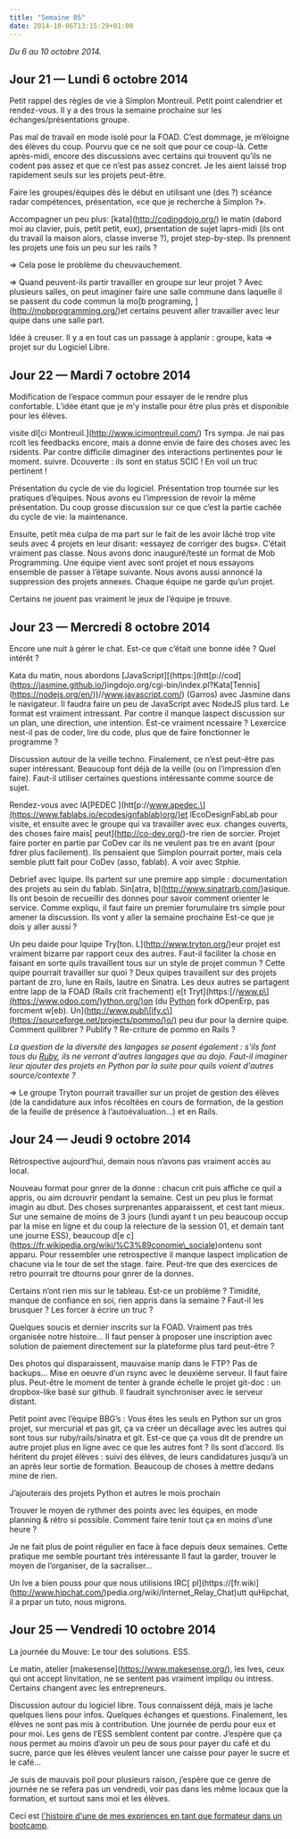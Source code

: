 ```yaml
---
title: "Semaine 05"
date: 2014-10-06T13:15:29+01:00
---
```


*Du 6 au 10 octobre 2014.*

Jour 21 — Lundi 6 octobre 2014
------------------------------

Petit rappel des règles de vie à Simplon Montreuil. Petit point
calendrier et rendez-vous. Il y a des trous la semaine prochaine sur les
échanges/présentations groupe.

Pas mal de travail en mode isolé pour la FOAD. C’est dommage, je
m’éloigne des élèves du coup. Pourvu que ce ne soit que pour ce coup-là.
Cette après-midi, encore des discussions avec certains qui trouvent
qu’ils ne codent pas assez et que ce n’est pas assez concret. Je les
aient laissé trop rapidement seuls sur les projets peut-être.

Faire les groupes/équipes dès le début en utilisant une (des ?) scéance
radar compétences, présentation, «ce que je recherche à Simplon ?».

Accompagner un peu plus: \[kata\](http://codingdojo.org/) le matin
(dabord moi au clavier, puis, petit petit, eux), prsentation de sujet
laprs-midi (ils ont du travail la maison alors, classe inverse ?),
projet step-by-step. Ils prennent les projets une fois un peu sur les
rails ?

=&gt; Cela pose le problème du cheuvauchement.

=&gt; Quand peuvent-ils partir travailler en groupe sur leur projet ?
Avec plusieurs salles, on peut imaginer faire une salle commune dans
laquelle il se passent du code commun la mo\[b programing,
\](http://mobprogramming.org/)et certains peuvent aller travailler avec
leur quipe dans une salle part.

Idée à creuser. Il y a en tout cas un passage à applanir : groupe, kata
=&gt; projet sur du Logiciel Libre.

Jour 22 — Mardi 7 octobre 2014
------------------------------

Modification de l’espace commun pour essayer de le rendre plus
confortable. L’idée étant que je m’y installe pour être plus près et
disponible pour les élèves.

visite dI\[ci Montreuil.\](http://www.icimontreuil.com/) Trs sympa. Je
nai pas rcolt les feedbacks encore, mais a donne envie de faire des
choses avec les rsidents. Par contre difficile dimaginer des
interactions pertinentes pour le moment. suivre. Dcouverte : ils sont en
status SCIC ! En voil un truc pertinent !

Présentation du cycle de vie du logiciel. Présentation trop tournée sur
les pratiques d’équipes. Nous avons eu l’impression de revoir la même
présentation. Du coup grosse discussion sur ce que c’est la partie
cachée du cycle de vie: la maintenance.

Ensuite, petit méa culpa de ma part sur le fait de les avoir lâché trop
vite seuls avec 4 projets en leur disant: «essayez de corriger des
bugs». C’était vraiment pas classe. Nous avons donc inauguré/testé un
format de Mob Programming. Une équipe vient avec sont projet et nous
essayons ensemble de passer à l’étape suivante. Nous avons aussi annoncé
la suppression des projets annexes. Chaque équipe ne garde qu’un projet.

Certains ne jouent pas vraiment le jeux de l’équipe je trouve.

Jour 23 — Mercredi 8 octobre 2014
---------------------------------

Encore une nuit à gérer le chat. Est-ce que c’était une bonne idée ?
Quel intérêt ?

Kata du matin, nous abordons
\[JavaScript\]\[(https:\](htt\[p://cod\](https://jasmine.github.io/)ingdojo.org/cgi-bin/index.pl?Kata\[Tennis\](https://nodejs.org/en/))//www.javascript.com/)
(Garros) avec Jasmine dans le navigateur. Il faudra faire un peu de
JavaScript avec NodeJS plus tard. Le format est vraiment intressant. Par
contre il manque laspect discussion sur un plan, une direction, une
intention. Est-ce vraiment ncessaire ? Lexercice nest-il pas de coder,
lire du code, plus que de faire fonctionner le programme ?

Discussion autour de la veille techno. Finalement, ce n’est peut-être
pas super intéressant. Beaucoup font déjà de la veille (ou on
l’impression d’en faire). Faut-il utiliser certaines questions
intéressante comme source de sujet.

Rendez-vous avec lA\[PEDEC
\](htt\[p://www.apedec.\](https://www.fablabs.io/ecodesignfablab)org/)et
lEcoDesignFabLab pour visite, et ensuite avec le groupe qui va
travailler avec eux. changes ouverts, des choses faire mais\[
peut\](http://co-dev.org/)-tre rien de sorcier. Projet faire porter en
partie par CoDev car ils ne veulent pas tre en avant (pour fdrer plus
facilement). Ils pensaient que Simplon pourrait porter, mais cela semble
plutt fait pour CoDev (asso, fablab). A voir avec Stphie.

Debrief avec lquipe. Ils partent sur une premire app simple :
documentation des projets au sein du fablab. Sin\[atra,
b\](http://www.sinatrarb.com/)asique. Ils ont besoin de recueillir des
donnes pour savoir comment orienter le service. Comme expliqu, il faut
faire un premier forumulaire trs simple pour amener la discussion. Ils
vont y aller la semaine prochaine Est-ce que je dois y aller aussi ?

Un peu daide pour lquipe Try\[ton. L\](http://www.tryton.org/)eur projet
est vraiment bizarre par rapport ceux des autres. Faut-il faciliter la
chose en faisant en sorte quils travaillent tous sur un style de projet
commun ? Cette quipe pourrait travailler sur quoi ? Deux quipes
travaillent sur des projets partant de zro, lune en Rails, lautre en
Sinatra. Les deux autres se partagent entre lapp de la FOAD (Rails crit
frachement) e\[t
Tryt\](https:\[//www.p\](https://www.odoo.com/)ython.org/)on (du
[Python](https://www.python.org) fork dOpenErp, pas forcment w\[eb).
Un\](http://www.publ\[ify.c\](https://sourceforge.net/projects/pommo/)o/)
peu dur pour la dernire quipe. Comment quilibrer ? Publify ? Re-criture
de pommo en Rails ?

*La question de la diversité des langages se posent également : s'ils
font tous du [Ruby](https://ruby-lang.org), ils ne verront d'autres
langages que au dojo. Faut-il imaginer leur ajouter des projets en
Python par la suite pour quils voient d'autres source/contexte ?*

=&gt; Le groupe Tryton pourrait travailler sur un projet de gestion des
élèves (de la candidature aux infos récoltées en cours de formation, de
la gestion de la feuille de présence à l’autoévaluation…) et en Rails.

Jour 24 — Jeudi 9 octobre 2014
------------------------------

Rétrospective aujourd’hui, demain nous n’avons pas vraiment accès au
local.

Nouveau format pour gnrer de la donne : chacun crit puis affiche ce quil
a appris, ou aim dcrouvrir pendant la semaine. Cest un peu plus le
format imagin au dbut. Des choses surprenantes apparaissent, et cest
tant mieux. Sur une semaine de moins de 3 jours (lundi ayant t un peu
beaucoup occup par la mise en ligne et du coup la relecture de la
session 01, et demain tant une journe ESS), beaucoup d\[e
c\](https://fr.wikipedia.org/wiki/%C3%89conomie\_sociale)ontenu sont
apparu. Pour ressembler une retrospective il manque laspect implication
de chacune via le tour de set the stage. faire. Peut-tre que des
exercices de retro pourrait tre dtourns pour gnrer de la donnes.

Certains n’ont rien mis sur le tableau. Est-ce un problème ? Timidité,
manque de confiance en soi, rien appris dans la semaine ? Faut-il les
brusquer ? Les forcer à écrire un truc ?

Quelques soucis et dernier inscrits sur la FOAD. Vraiment pas très
organisée notre histoire… Il faut penser à proposer une inscription avec
solution de paiement directement sur la plateforme plus tard peut-être ?

Des photos qui disparaissent, mauvaise manip dans le FTP? Pas de
backups… Mise en oeuvre d’un rsync avec le deuxième serveur. Il faut
faire plus. Peut-être le moment de tenter à grande échelle le projet
git-doc : un dropbox-like basé sur github. Il faudrait synchroniser avec
le serveur distant.

Petit point avec l’équipe BBG’s : Vous êtes les seuls en Python sur un
gros projet, sur mercurial et pas git, ça va créer un décallage avec les
autres qui sont tous sur ruby/rails/sinatra et git. Est-ce que ça vous
dit de prendre un autre projet plus en ligne avec ce que les autres font
? Ils sont d’accord. Ils héritent du projet élèves : suivi des élèves,
de leurs candidatures jusqu’à un an après leur sortie de formation.
Beaucoup de choses à mettre dedans mine de rien.

J’ajouterais des projets Python et autres le mois prochain

Trouver le moyen de rythmer des points avec les équipes, en mode
planning & rétro si possible. Comment faire tenir tout ça en moins d’une
heure ?

Je ne fait plus de point régulier en face à face depuis deux semaines.
Cette pratique me semble pourtant très intéressante Il faut la garder,
trouver le moyen de l’organiser, de la sacraliser…

Un lve a bien pouss pour que nous utilisions IRC\[
pl\](https://\[fr.wiki\](http://www.hipchat.com/)pedia.org/wiki/Internet\_Relay\_Chat)utt
quHipchat, il a prpar un tuto, nous migrons.

Jour 25 — Vendredi 10 octobre 2014
----------------------------------

La journée du Mouve: Le tour des solutions. ESS.

Le matin, atelier \[makesense\](https://www.makesense.org/), les lves,
ceux qui ont accept linvitation, ne se sentent pas vraiment impliqu ou
intress. Certains changent avec les entrepreneurs.

Discussion autour du logiciel libre. Tous connaissent déjà, mais je
lache quelques liens pour infos. Quelques échanges et questions.
Finalement, les élèves ne sont pas mis à contribution. Une journée de
perdu pour eux et pour moi. Les gens de l’ESS semblent content par
contre. J’espère que ça nous permet au moins d’avoir un peu de sous pour
payer du café et du sucre, parce que les élèves veulent lancer une
caisse pour payer le sucre et le café…

Je suis de mauvais poil pour plusieurs raison, j’espère que ce genre de
journée ne se refera pas un vendredi, voir pas dans les même locaux que
la formation, et surtout sans moi et les élèves.

Ceci est [l'histoire d'une de mes expriences en tant que formateur dans
un bootcamp](https://yaf.github.io/journal-d-un-formateur-en-2015/).
